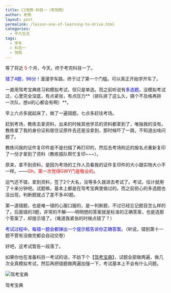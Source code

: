```yaml
---
title: C1驾照-科目一（考驾照）
author: 老杨
layout: post
permalink: /lesson-one-of-learning-to-drive.html
categories:
  - 平凡生活
tags:
  - 学车
  - 科目一
  - 驾照
---
```

等了将近 <span style="color: #ff0000;">5</span> 个月，今天，终于考完科目一了。

<span style="color: #0000ff;">错了4题，96分！</span>漫漫学车路，终于过了第一个门槛。可以真正开始学开车了。  


  
一直用驾考宝典练习和模拟考试，但只是单选。而之前听说有<span style="color: #0000ff;">多选题</span>，没模拟考试过，心里完全没底，有点紧张，有点压力**（排队排了这么久，搞个不及格再排一次队，想si的心都会有啊）**。

早上六点多就起床了，做了一遍错题。七点多赶往考场。

赶到考场，教练去拿资料，出来的时候其他学员的资料都拿到了，唯独我的没有。教练拿了我的身份证和居住证原件去还是没拿到，那时候吓了一跳，不知道出啥问题了。

教练问我的证件复印件是不是扫描了再打印的，然后去考场附近的报名点重新复印了一份才拿到了资料（教练插队帮忙复印~~~）。

原来，拿不到资料，是因为考场的工作人员看我的证件复印件的大小跟实物大小不一样。——<span style="color: #ff0000;">Oh，第一次觉得GWY门是敬业的</span>。

运气还不错，拿到资料，签了2个大名，没等多久就进去考试了。考试，估计就用了十来分钟吧。试题嘛，基本上都是在驾考宝典里做过的。而之前担心的多选题也没出现，判断题就占了差不多40题。

第一道错题，也是唯一错的心服口服的，是一判断题，不过已经忘记题目怎么样的了。后面错的3题，非常的不解——明明想的答案就是标准的正确答案，也是选那个答案了，却提示错了。（难道我紧张的时候点错了？）

<span style="color: #0000ff;">考试过程中，每错一题会都弹出一个提示框告诉你正确答案。</span>（听说，错到第十一题不管有没做完都会自动交卷）

好吧，这考试暂告一段落了。

如果你也在准备科目一考试的话，不妨下个【<a href="http://jiakaobaodian.com/2012/download.html" rel="external nofollow" target="_blank">驾考宝典</a>】，试题全部做两遍，做几次全真模拟考试，然后再把错题做两遍加强一下，考试基本上不会有什么问题。

<div style="width: 650px" class="wp-caption aligncenter">
  <img src="http://cyhour.com/wp-content/uploads/2013/08/jiakaobaodian.jpg" alt="驾考宝典" />
  
  <p class="wp-caption-text">
    驾考宝典
  </p>
</div>